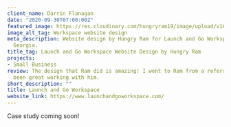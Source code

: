 ```yaml
---
client_name: Darrin Flanagan
date: "2020-09-30T07:00:00Z"
featured_image: https://res.cloudinary.com/hungryram19/image/upload/v1631942389/hungryram/launch-and-go-workspace.jpg
image_alt_tag: Workspace website design
meta_description: Website design by Hungry Ram for Launch and Go Workspace based in
  Georgia.
title_tag: Launch and Go Workspace Website Design by Hungry Ram
projects:
- Small Business
review: The design that Ram did is amazing! I went to Ram from a referral and it has
  been great working with him.
short_description: ""
title: Launch and Go Workspace
website_link: https://www.launchandgoworkspace.com/
---
```

Case study coming soon!